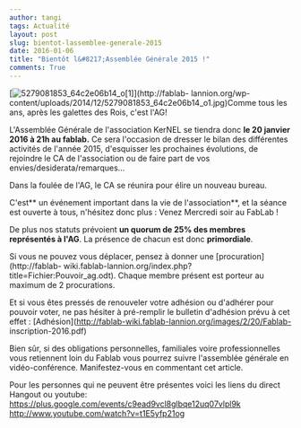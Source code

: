 ```yaml
---
author: tangi
tags: Actualité
layout: post
slug: bientot-lassemblee-generale-2015
date: 2016-01-06
title: "Bientôt l&#8217;Assemblée Générale 2015 !"
comments: True
---
```

[![5279081853_64c2e06b14_o\[1\]](https://static.fablab-lannion.org/5279081853_64c2e06b14_o1-300x234.jpg)](http://fablab-
lannion.org/wp-content/uploads/2014/12/5279081853_64c2e06b14_o1.jpg)Comme tous
les ans, après les galettes des Rois, c'est l'AG!

L'Assemblée Générale de l'association KerNEL se tiendra donc **le 20 janvier
2016 à 21h au fablab.** Ce sera l'occasion de dresser le bilan des différentes
activités de l'année 2015, d'esquisser les prochaines évolutions, de rejoindre
le CA de l'association ou de faire part de vos envies/desiderata/remarques…

Dans la foulée de l'AG, le CA se réunira pour élire un nouveau bureau.

C'est** un événement important dans la vie de l'association**, et la séance
est ouverte à tous, n'hésitez donc plus : Venez Mercredi soir au FabLab !

De plus nos statuts prévoient **un quorum de 25% des membres représentés à
l'AG**. La présence de chacun est donc **primordiale**.

Si vous ne pouvez vous déplacer, pensez à donner une
[procuration](http://fablab-
wiki.fablab-lannion.org/index.php?title=Fichier:Pouvoir_ag.odt). Chaque membre
présent est porteur au maximum de 2 procurations.

Et si vous êtes pressés de renouveler votre adhésion ou d'adhérer pour pouvoir
voter, ne pas hésiter à pré-remplir le bulletin d'adhésion prévu à cet effet :
[Adhésion](http://fablab-wiki.fablab-lannion.org/images/2/20/Fablab-
inscription-2016.pdf)

Bien sûr, si des obligations personnelles, familiales voire professionnelles
vous retiennent loin du Fablab vous pourrez suivre l'assemblée générale en
vidéo-conférence. Manifestez-vous en commentant cet article.

Pour les personnes qui ne peuvent être présentes voici les liens du direct
Hangout ou youtube:  
<https://plus.google.com/events/c9ead9vcl8glbqe12uq07vlpl9k>  
<http://www.youtube.com/watch?v=t1E5yfp21og>





